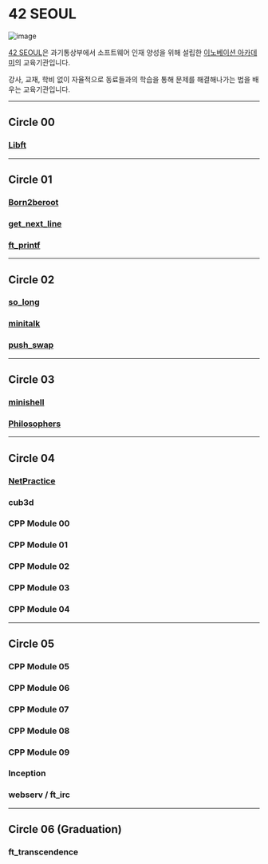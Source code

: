 # 42 SEOUL

![image](https://github.com/Ssuamje/42Seoul/assets/105692206/8e7b39bf-66ba-4fdb-9b82-317bc88fa07a)

[42 SEOUL](https://42seoul.kr/)은 과기통상부에서 소프트웨어 인재 양성을 위해 설립한 [이노베이션 아카데미](https://innovationacademy.kr/academy/main/view)의 교육기관입니다.

강사, 교재, 학비 없이 자율적으로 동료들과의 학습을 통해 문제를 해결해나가는 법을 배우는 교육기관입니다.

---

## Circle 00

### [Libft](https://github.com/Ssuamje/42Seoul/tree/master/libft)

---

## Circle 01

### [Born2beroot](https://github.com/Ssuamje/42Seoul/tree/master/Born2beroot)

### [get_next_line](https://github.com/Ssuamje/42Seoul/tree/master/get_next_line)

### [ft_printf](https://github.com/Ssuamje/42Seoul/tree/master/ft_printf)

---

## Circle 02

### [so_long](https://github.com/Ssuamje/42Seoul/tree/master/so_long)

### [minitalk](https://github.com/Ssuamje/42Seoul/tree/master/minitalk)

### [push_swap](https://github.com/Ssuamje/42Seoul/tree/master/push_swap)

---

## Circle 03

### [minishell](https://github.com/Ssuamje/42Seoul/tree/master/minishell)

### [Philosophers](https://github.com/Ssuamje/42Seoul/tree/master/Philosophers/philo)

---

## Circle 04

### [NetPractice](https://github.com/Ssuamje/42Seoul/tree/master/NetPractice)

### cub3d

### CPP Module 00

### CPP Module 01

### CPP Module 02

### CPP Module 03

### CPP Module 04

---

## Circle 05

### CPP Module 05

### CPP Module 06

### CPP Module 07

### CPP Module 08

### CPP Module 09

### Inception

### webserv / ft_irc

---

## Circle 06 (Graduation)

### ft_transcendence
